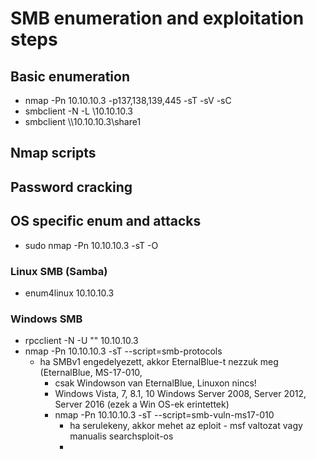 # SMB enumeration and exploitation steps
## Basic enumeration
* nmap -Pn 10.10.10.3 -p137,138,139,445 -sT -sV -sC
* smbclient -N -L \\10.10.10.3
* smbclient \\\\10.10.10.3\\share1
## Nmap scripts

## Password cracking

## OS specific enum and attacks
* sudo nmap -Pn 10.10.10.3 -sT -O
### Linux SMB (Samba)
* enum4linux 10.10.10.3
### Windows SMB
* rpcclient -N -U "" 10.10.10.3
* nmap -Pn 10.10.10.3 -sT --script=smb-protocols
  * ha SMBv1 engedelyezett, akkor EternalBlue-t nezzuk meg (EternalBlue, MS-17-010, 
    * csak Windowson van EternalBlue, Linuxon nincs!
    * Windows Vista, 7, 8.1, 10 Windows Server 2008, Server 2012, Server 2016 (ezek a Win OS-ek erintettek)
    * nmap -Pn 10.10.10.3 -sT --script=smb-vuln-ms17-010
      * ha serulekeny, akkor mehet az eploit - msf valtozat vagy manualis searchsploit-os
      * 
